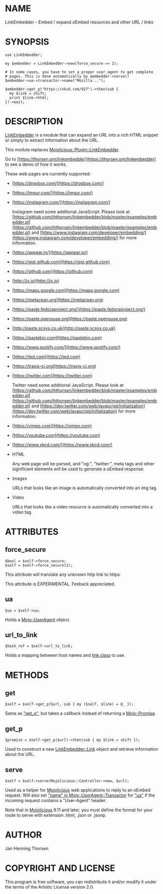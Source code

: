# NAME

LinkEmbedder - Embed / expand oEmbed resources and other URL / links

# SYNOPSIS

    use LinkEmbedder;

    my $embedder = LinkEmbedder->new(force_secure => 1);

    # In some cases, you have to set a proper user_agent to get complete
    # pages. This is done automatically by $embedder->serve()
    $embedder->ua->transactor->name("Mozilla...");

    $embedder->get_p("https://xkcd.com/927")->then(sub {
      my $link = shift;
      print $link->html;
    })->wait;

# DESCRIPTION

[LinkEmbedder](https://metacpan.org/pod/LinkEmbedder) is a module that can expand an URL into a rich HTML snippet or
simply to extract information about the URL.

This module replaces [Mojolicious::Plugin::LinkEmbedder](https://metacpan.org/pod/Mojolicious%3A%3APlugin%3A%3ALinkEmbedder).

Go to [https://thorsen.pm/linkembedder](https://thorsen.pm/linkembedder) to see a demo of how it works.

These web pages are currently supported:

- [https://dropbox.com/](https://dropbox.com/)
- [https://imgur.com/](https://imgur.com/)
- [https://instagram.com/](https://instagram.com/)

    Instagram need some additional JavaScript. Please look at
    [https://github.com/jhthorsen/linkembedder/blob/master/examples/embedder.pl](https://github.com/jhthorsen/linkembedder/blob/master/examples/embedder.pl) and
    [https://www.instagram.com/developer/embedding/](https://www.instagram.com/developer/embedding/)
    for more information.

- [https://appear.in/](https://appear.in/)
- [https://gist.github.com](https://gist.github.com)
- [https://github.com](https://github.com)
- [http://ix.io](http://ix.io)
- [https://maps.google.com](https://maps.google.com)
- [https://metacpan.org](https://metacpan.org)
- [https://paste.fedoraproject.org/](https://paste.fedoraproject.org/)
- [https://paste.opensuse.org](https://paste.opensuse.org)
- [http://paste.scsys.co.uk](http://paste.scsys.co.uk)
- [https://pastebin.com](https://pastebin.com)
- [https://www.spotify.com/](https://www.spotify.com/)
- [https://ted.com](https://ted.com)
- [https://travis-ci.org](https://travis-ci.org)
- [https://twitter.com](https://twitter.com)

    Twitter need some additional JavaScript. Please look at
    [https://github.com/jhthorsen/linkembedder/blob/master/examples/embedder.pl](https://github.com/jhthorsen/linkembedder/blob/master/examples/embedder.pl) and
    [https://dev.twitter.com/web/javascript/initialization](https://dev.twitter.com/web/javascript/initialization)
    for more information.

- [https://vimeo.com](https://vimeo.com)
- [https://youtube.com](https://youtube.com)
- [https://www.xkcd.com/](https://www.xkcd.com/)
- HTML

    Any web page will be parsed, and "og:", "twitter:", meta tags and other
    significant elements will be used to generate a oEmbed response.

- Images

    URLs that looks like an image is automatically converted into an img tag.

- Video

    URLs that looks like a video resource is automatically converted into a video tag.

# ATTRIBUTES

## force\_secure

    $bool = $self->force_secure;
    $self = $self->force_secure(1);

This attribute will translate any unknown http link to https.

This attribute is EXPERIMENTAL. Feeback appreciated.

## ua

    $ua = $self->ua;

Holds a [Mojo::UserAgent](https://metacpan.org/pod/Mojo%3A%3AUserAgent) object.

## url\_to\_link

    $hash_ref = $self->url_to_link;

Holds a mapping between host names and [link class](https://metacpan.org/pod/LinkEmbedder%3A%3ALink) to use.

# METHODS

## get

    $self = $self->get_p($url, sub { my ($self, $link) = @_ });

Same as ["get\_p"](#get_p), but takes a callback instead of returning a [Mojo::Promise](https://metacpan.org/pod/Mojo%3A%3APromise).

## get\_p

    $promise = $self->get_p($url)->then(sub { my $link = shift });

Used to construct a new [LinkEmbedder::Link](https://metacpan.org/pod/LinkEmbedder%3A%3ALink) object and retrieve information
about the URL.

## serve

    $self = $self->serve(Mojolicious::Controller->new, $url);

Used as a helper for [Mojolicious](https://metacpan.org/pod/Mojolicious) web applications to reply to an oEmbed
request. Will also set ["name" in Mojo::UserAgent::Transactor](https://metacpan.org/pod/Mojo%3A%3AUserAgent%3A%3ATransactor#name) for ["ua"](#ua) if
the incoming request contains a "User-Agent" header.

Note that in [Mojolicious](https://metacpan.org/pod/Mojolicious) 9.11 and later, you must define the format for your
route to serve with extension .html, .json or .jsonp.

# AUTHOR

Jan Henning Thorsen

# COPYRIGHT AND LICENSE

This program is free software, you can redistribute it and/or modify it under
the terms of the Artistic License version 2.0.
